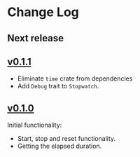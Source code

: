 # Change Log

## Next release

## [v0.1.1](https://github.com/antaljanosbenjamin/rust-hr-stopwatch/releases/tag/v0.1.1)
 
 - Eliminate `time` crate from dependencies
 - Add `Debug` trait to `Stopwatch`.

## [v0.1.0](https://github.com/antaljanosbenjamin/rust-hr-stopwatch/releases/tag/v0.1.0)

Initial functionality:
 - Start, stop and reset functionality.
 - Getting the elapsed duration.